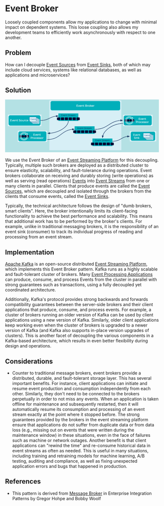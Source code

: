 # Event Broker
Loosely coupled components allow my applications to change with minimal impact on dependent systems. This loose coupling also allows my development teams to efficiently work asynchronously with respect to one another. 

## Problem
How can I decouple [Event Sources](../event-source/event-source.md) from [Event Sinks](../event-sink/event-sink.md), both of which may include cloud services, systems like relational databases, as well as applications and microservices?

## Solution
![event-broker](../img/event-broker.png)

We use the Event Broker of an [Event Streaming Platform](../event-stream/event-streaming-platform.md) for this decoupling. Typically, multiple such brokers are deployed as a distributed cluster to ensure elasticity, scalability, and fault-tolerance during operations.  Event brokers collaborate on receiving and durably storing (write operations) as well as serving (read operations) [Events](../event/event.md) into [Event Streams](../event-stream/event-streams.md) from one or many clients in parallel. Clients that produce events are called the [Event Sources](../event-source/event-source.md), which are decoupled and isolated through the brokers from the clients that consume events, called the [Event Sinks](../event-sink/event-sink.md). 

Typically, the technical architecture follows the design of "dumb brokers, smart clients". Here, the broker intentionally limits its client-facing functionality to achieve the best performance and scalability. This means that additional work has to be performed by the broker's clients. For example, unlike in traditional messaging brokers, it is the responsibility of an event sink (consumer) to track its individual progress of reading and processing from an event stream.

## Implementation
[Apache Kafka](https://kafka.apache.org/) is an open-source distributed [Event Streaming Platform](../event-stream/event-streaming-platform.md), which implements this Event Broker pattern. Kafka runs as a highly scalable and fault-tolerant cluster of brokers. Many [Event Processing Applications](../event-processing/event-processing-application.md) can produce, consume, and process Events from the cluster in parallel with strong guarantees such as transactions, using a fully decoupled yet coordinated architecture.

Additionally, Kafka's protocol provides strong backwards and forwards compatibility guarantees between the server-side brokers and their client applications that produce, consume, and process events. For example, a cluster of brokers running an older version of Kafka can be used by client applications using a new version of Kafka. Similarly, older client applications keep working even when the cluster of brokers is upgraded to a newer version of Kafka (and Kafka also supports in-place version upgrades of clusters). This is another facet of decoupling the various components in a Kafka-based architecture, which results in even better flexibility during design and operations.

## Considerations
* Counter to traditional message brokers, event brokers provide a distributed, durable, and fault-tolerant storage layer. This has several important benefits. For instance, client applications can initiate and resume event production and consumption independently from each other. Similarly, they don't need to be connected to the brokers perpetually in order to not miss any events. When an application is taken offline for maintenance and subsequently restarted, then it will automatically resume its consumption and processing of an event stream exactly at the point where it stopped before. The strong guarantees provided by the brokers in the event streaming platform ensure that applications do not suffer from duplicate data or from data loss (e.g., missing out on events that were written during the maintenance window) in these situations, even in the face of failures such as machine or network outages. Another benefit is that client applications can "rewind the time" and re-consume historical data in event streams as often as needed. This is useful in many situations, including training and retraining models for machine learning, A/B testing, auditing and compliance, as well as fixing unexpected application errors and bugs that happened in production.

## References
* This pattern is derived from [Message Broker](https://www.enterpriseintegrationpatterns.com/patterns/messaging/MessageBroker.html) in Enterprise Integration Patterns by Gregor Hohpe and Bobby Woolf

